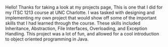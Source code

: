 Hello! Thanks for taking a look at my projects page, This is one that I did for my ITSC 1213 course at UNC Charlotte. 
I was tasked with designing and implementing my own project that would show off some of the important skills that I had learned through the course.
These skills included Inheritance, Abstraction, File Interfaces, Overloading, and Exception Handling.
This project was a lot of fun, and allowed for a cool introduction to object oriented programming in Java.
